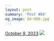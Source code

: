 ```yaml
---
layout: post
summary: 'Post #84'
og_image: 84-960.jpg
---
```


<p>
  <time>
    <a href="/84">October 8, 2023</a>
  </time>
  <a href="/84">
    <img src="{{ site.assets_url }}/84-480.jpg" srcset="{{ site.assets_url }}/84-240.jpg 240w, {{ site.assets_url }}/84-480.jpg 480w, {{ site.assets_url }}/84-720.jpg 720w, {{ site.assets_url }}/84-960.jpg 960w" sizes="(min-width: 700px) 50vw, calc(100vw - 2rem)" />
  </a>
</p>
